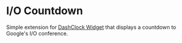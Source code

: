 I/O Countdown
====================

Simple extension for [DashClock Widget](https://play.google.com/store/apps/details?id=net.nurik.roman.dashclock&hl=en) that displays a countdown to Google's I/O conference.